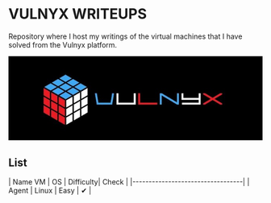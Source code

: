 # VULNYX WRITEUPS

Repository where I host my writings of the virtual machines that I have solved from the Vulnyx platform.

![VULNYX](./img/sddefault.jpg)

## **List**

| Name VM | OS | Difficulty| Check |
|----------------------------------|
| Agent | Linux | Easy | ✔ |
